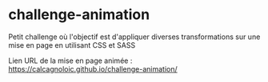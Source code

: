 # challenge-animation

Petit challenge où l'objectif est d'appliquer diverses transformations sur une mise en page en utilisant CSS et SASS

Lien URL de la mise en page animée : https://calcagnoloic.github.io/challenge-animation/
